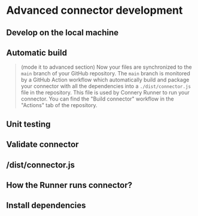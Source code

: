 # Advanced connector development

## Develop on the local machine

## Automatic build

> (mode it to advanced section) Now your files are synchronized to the `main` branch of your GitHub repository. The `main` branch is monitored by a GitHub Action workflow which automatically build and package your connector with all the dependencies into a `./dist/connector.js` file in the repository. This file is used by Connery Runner to run your connector.
> You can find the "Build connector" workflow in the "Actions" tab of the repository.

## Unit testing

## Validate connector

## /dist/connector.js

## How the Runner runs connector?

## Install dependencies
